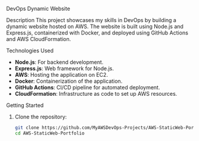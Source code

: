 DevOps Dynamic Website

 Description
 This project showcases my skills in DevOps by building a dynamic website hosted on AWS. The website is built using Node.js and Express.js, containerized with Docker, and deployed using GitHub Actions and AWS CloudFormation.

 Technologies Used
- **Node.js**: For backend development.
- **Express.js**: Web framework for Node.js.
- **AWS**: Hosting the application on EC2.
- **Docker**: Containerization of the application.
- **GitHub Actions**: CI/CD pipeline for automated deployment.
- **CloudFormation**: Infrastructure as code to set up AWS resources.

 Getting Started
1. Clone the repository:
   ```bash
   git clone https://github.com/MyAWSDevOps-Projects/AWS-StaticWeb-Portfolio.git
   cd AWS-StaticWeb-Portfolio

